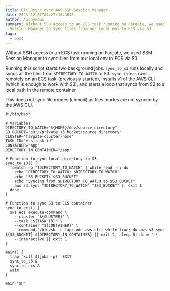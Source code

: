 ```yaml
---
title: DIY Rsync over AWS SSM Session Manager
date: 2023-12-07T04:27:10.361Z
author: Anonymous
summary: Without SSH access to an ECS task running on Fargate, we used SSM
  Session Manager to sync files from our local env to ECS via S3.
tags:
  - post
---
```

Without SSH access to an ECS task running on Fargate, we used SSM Session Manager to sync files from our local env to ECS via S3.

Running this script starts two background jobs. `sync_to_s3` runs locally and syncs all the files from `$DIRECTORY_TO_WATCH` to S3. `sync_to_ecs` runs remotely on an ECS task (previously started), installs v1 of the AWS CLI (which is enough to work with S3), and starts a loop that syncs from S3 to a local path in the remote container.

This does not sync file modes (chmod) as files modes are not synced by the AWS CLI.

```
#!/bin/bash

# Variables
DIRECTORY_TO_WATCH="${HOME}/dev/source_directory"
S3_BUCKET="s3://private_s3_bucket/source_directory"
CLUSTER="fargate-cluster-name"
TASK_ID="ecs-task-id"
CONTAINER="app"
DIRECTORY_IN_CONTAINER="/app"

# Function to sync local directory to S3
sync_to_s3() {
  fswatch -o "$DIRECTORY_TO_WATCH" | while read -r; do
    echo "DIRECTORY_TO_WATCH: $DIRECTORY_TO_WATCH"
    echo "S3_BUCKET: $S3_BUCKET"
    echo "Syncing from $DIRECTORY_TO_WATCH to $S3_BUCKET"
    aws s3 sync "$DIRECTORY_TO_WATCH" "$S3_BUCKET" || exit 1
  done
}

# Function to sync S3 to ECS container
sync_to_ecs() {
  aws ecs execute-command \
    --cluster "${CLUSTER}" \
    --task "${TASK_ID}" \
    --container "${CONTAINER}" \
    --command "/bin/sh -c 'apk add aws-cli; while true; do aws s3 sync ${S3_BUCKET} ${DIRECTORY_IN_CONTAINER} || exit 1; sleep 5; done'" \
    --interactive || exit 1
}

main() {
  trap 'kill $(jobs -p)' EXIT
  sync_to_s3 &
  sync_to_ecs &
  wait
}

main "$@"
```